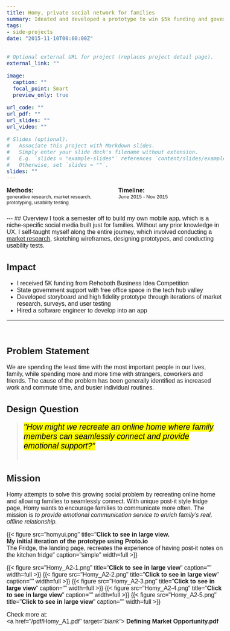 ```yaml
---
title: Homy, private social network for families
summary: Ideated and developed a prototype to win $5k funding and government support
tags:
- side-projects
date: "2015-11-10T00:00:00Z"


# Optional external URL for project (replaces project detail page).
external_link: ""

image:
  caption: ""
  focal_point: Smart
  preview_only: true

url_code: ""
url_pdf: ""
url_slides: ""
url_video: ""

# Slides (optional).
#   Associate this project with Markdown slides.
#   Simply enter your slide deck's filename without extension.
#   E.g. `slides = "example-slides"` references `content/slides/example-slides.md`.
#   Otherwise, set `slides = ""`.
slides: ""
---
```

<style>
.introduction {
  column-count: 2;
}
</style>

<body style="font-family:Arial; font-size: 12pt">
<div class="introduction">
<b>Methods:</b>
<br><small>generative research, market research, prototyping, usability testing</small><br><br>

<b>Timeline: </b>
<br><small>June 2015 - Nov 2015 </small><br><br>
</div>
---
## Overview
I took a semester off to build my own mobile app, which is a niche-specific social media built just for families. Without any prior knowledge in UX, I self-taught myself along the entire journey, which involved conducting a <a href="/pdf/Homy_A1.pdf" target="_blank"_>market research</a>, sketching wireframes, designing prototypes, and conducting usability tests.

## Impact
- I received 5K funding from Rehoboth Business Idea Competition
- State government support with free office space in the tech hub valley
- Developed storyboard and high fidelity prototype through iterations of market research, surveys, and user testing
- Hired a software engineer to develop into an app
---
<br>

## Problem Statement
We are spending the least time with the most important people in our lives, family, while spending more and more time with strangers, coworkers and friends. The cause of the problem has been generally identified as increased work and commute time, and busier individual routines.

## Design Question
> <p style="font-size: 16pt"><mark><em>"How might we recreate an online home where family members can seamlessly connect and provide emotional support?"</em></mark><br><br>

## Mission
Homy attempts to solve this growing social problem by recreating online home and allowing families to seamlessly connect. With unique post-it style fridge page, Homy wants to encourage families to communicate more often. The mission is *to provide emotional communication service to enrich family’s real, offline relationship.*
<br>

{{< figure src="homyui.png" title="**Click to see in large view. <br> My initial iteration of the prototype using Proto.io** <br>The Fridge, the landing page, recreates the experience of having post-it notes on the kitchen fridge"  caption="simple" width=full >}}

{{< figure src="Homy_A2-1.png" title="**Click to see in large view**"  caption="" width=full >}}
{{< figure src="Homy_A2-2.png" title="**Click to see in large view**"  caption="" width=full >}}
{{< figure src="Homy_A2-3.png" title="**Click to see in large view**"  caption="" width=full >}}
{{< figure src="Homy_A2-4.png" title="**Click to see in large view**"  caption="" width=full >}}
{{< figure src="Homy_A2-5.png" title="**Click to see in large view**"  caption="" width=full >}}


Check more at:<br>
<a href="/pdf/Homy_A1.pdf" target="_blank"_> **Defining Market Opportunity.pdf**</a><br>
